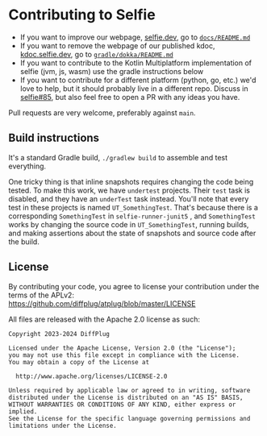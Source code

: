 # Contributing to Selfie

- If you want to improve our webpage, [selfie.dev](https://selfie.dev), go to [`docs/README.md`](docs/README.md)
- If you want to remove the webpage of our published kdoc, [kdoc.selfie.dev](https://kdoc.selfie.dev), go to [`gradle/dokka/README.md`](gradle/dokka/README.md)
- If you want to contribute to the Kotlin Multiplatform implementation of selfie (jvm, js, wasm) use the gradle instructions below
- If you want to contribute for a different platform (python, go, etc.) we'd love to help, but it should probably live in a different repo. Discuss in [selfie#85](https://github.com/diffplug/selfie/issues/85), but also feel free to open a PR with any ideas you have.


Pull requests are very welcome, preferably against `main`.

## Build instructions

It's a standard Gradle build, `./gradlew build` to assemble and test everything.

One tricky thing is that inline snapshots requires changing the code being tested. To make this work, we  have `undertest` projects. Their `test` task is disabled, and they have an `underTest` task instead. You'll note that every test in these projects is named `UT_SomethingTest`. That's because there is a corresponding `SomethingTest` in `selfie-runner-junit5` , and `SomethingTest` works by changing the source code in `UT_SomethingTest`, running builds, and making assertions about the state of snapshots and source code after the build.

## License

By contributing your code, you agree to license your contribution under the terms of the APLv2: https://github.com/diffplug/atplug/blob/master/LICENSE

All files are released with the Apache 2.0 license as such:

```
Copyright 2023-2024 DiffPlug

Licensed under the Apache License, Version 2.0 (the "License");
you may not use this file except in compliance with the License.
You may obtain a copy of the License at

  http://www.apache.org/licenses/LICENSE-2.0

Unless required by applicable law or agreed to in writing, software
distributed under the License is distributed on an "AS IS" BASIS,
WITHOUT WARRANTIES OR CONDITIONS OF ANY KIND, either express or implied.
See the License for the specific language governing permissions and
limitations under the License.
```
